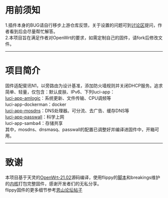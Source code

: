 # 用前须知
1.插件本身的BUG请自行移步上游仓库反馈，关于设置的问题可到[讨论区](https://github.com/nantayo/N1-OpenWrt/discussions)提问，作者看到后会尽量帮忙解答。<br>
2.本项目旨在满足作者对OpenWrt的要求，如需定制自己的固件，请fork后修改文件。
***
# 项目简介
固件适配斐讯N1，以旁路由为设计基准，添加防火墙规则并关闭DHCP服务。追求简单、轻量，仅包含：默认皮肤、IPv6、下列luci-app：<br>
[luci-app-amlogic](https://github.com/ophub/luci-app-amlogic)：系统更新、文件传输、CPU调频等<br>
luci-app-dockerman：docker<br>
[luci-app-mosdns](https://github.com/sbwml/luci-app-mosdns)：DNS处理器。可分流、去广告、缓存DNS等<br>
[luci-app-passwall](https://github.com/nantayo/passwall)：科学上网<br>
luci-app-samba4：存储共享<br>
其中，mosdns、dnsmasq、passwall的配置已调整好并编译进固件中，开箱可用。
***
# 致谢
本项目基于天灵的[OpenWrt-21.02](https://github.com/immortalwrt/immortalwrt/tree/openwrt-21.02)源码编译，使用flippy的[脚本](https://github.com/unifreq/openwrt_packit)和breakings维护的[内核](https://github.com/breakings/OpenWrt/releases/tag/kernel_stable)打包完整固件，感谢开发者们的无私分享。<br>
flippy固件的更多细节参考[恩山论坛帖子](https://www.right.com.cn/forum/thread-4076037-1-1.html)
